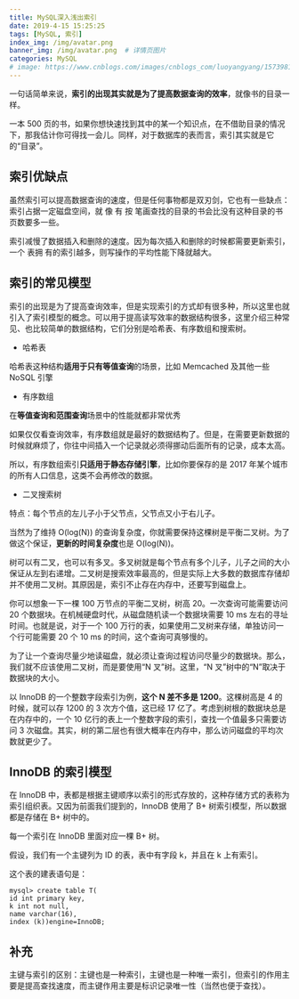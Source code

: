 ```yaml
---
title: MySQL深入浅出索引
date: 2019-4-15 15:25:25
tags: [MySQL, 索引]
index_img: /img/avatar.png
banner_img: /img/avatar.png  # 详情页图片
categories: MySQL
# image: https://www.cnblogs.com/images/cnblogs_com/luoyangyang/1573981/t_index.jpg
---
```


一句话简单来说，**索引的出现其实就是为了提高数据查询的效率**，就像书的目录一样。

一本 500 页的书，如果你想快速找到其中的某一个知识点，在不借助目录的情况下，那我估计你可得找一会儿。同样，对于数据库的表而言，索引其实就是它的“目录”。
<!-- more -->

## 索引优缺点

虽然索引可以提高数据查询的速度，但是任何事物都是双刃剑，它也有一些缺点： 索引占据一定磁盘空间，就 像 有 按 笔画查找的目录的书会比没有这种目录的书页数要多一些。

索引减慢了数据插入和删除的速度。因为每次插入和删除的时候都需要更新索引，一个 表拥 有的索引越多，则写操作的平均性能下降就越大。 

## 索引的常见模型

索引的出现是为了提高查询效率，但是实现索引的方式却有很多种，所以这里也就引入了索引模型的概念。可以用于提高读写效率的数据结构很多，这里介绍三种常见、也比较简单的数据结构，它们分别是哈希表、有序数组和搜索树。

- 哈希表

哈希表这种结构**适用于只有等值查询**的场景，比如 Memcached 及其他一些 NoSQL 引擎

- 有序数组

在**等值查询和范围查询**场景中的性能就都非常优秀

如果仅仅看查询效率，有序数组就是最好的数据结构了。但是，在需要更新数据的时候就麻烦了，你往中间插入一个记录就必须得挪动后面所有的记录，成本太高。

所以，有序数组索引**只适用于静态存储引擎**，比如你要保存的是 2017 年某个城市的所有人口信息，这类不会再修改的数据。

- 二叉搜索树

特点：每个节点的左儿子小于父节点，父节点又小于右儿子。

当然为了维持 O(log(N)) 的查询复杂度，你就需要保持这棵树是平衡二叉树。为了做这个保证，**更新的时间复杂度**也是 O(log(N))。

树可以有二叉，也可以有多叉。多叉树就是每个节点有多个儿子，儿子之间的大小保证从左到右递增。二叉树是搜索效率最高的，但是实际上大多数的数据库存储却并不使用二叉树。其原因是，索引不止存在内存中，还要写到磁盘上。

你可以想象一下一棵 100 万节点的平衡二叉树，树高 20。一次查询可能需要访问 20 个数据块。在机械硬盘时代，从磁盘随机读一个数据块需要 10 ms 左右的寻址时间。也就是说，对于一个 100 万行的表，如果使用二叉树来存储，单独访问一个行可能需要 20 个 10 ms 的时间，这个查询可真够慢的。

为了让一个查询尽量少地读磁盘，就必须让查询过程访问尽量少的数据块。那么，我们就不应该使用二叉树，而是要使用“N 叉”树。这里，“N 叉”树中的“N”取决于数据块的大小。

以 InnoDB 的一个整数字段索引为例，**这个 N 差不多是 1200**。这棵树高是 4 的时候，就可以存 1200 的 3 次方个值，这已经 17 亿了。考虑到树根的数据块总是在内存中的，一个 10 亿行的表上一个整数字段的索引，查找一个值最多只需要访问 3 次磁盘。其实，树的第二层也有很大概率在内存中，那么访问磁盘的平均次数就更少了。

## InnoDB 的索引模型

在 InnoDB 中，表都是根据主键顺序以索引的形式存放的，这种存储方式的表称为索引组织表。又因为前面我们提到的，InnoDB 使用了 B+ 树索引模型，所以数据都是存储在 B+ 树中的。

每一个索引在 InnoDB 里面对应一棵 B+ 树。

假设，我们有一个主键列为 ID 的表，表中有字段 k，并且在 k 上有索引。

这个表的建表语句是：
```
mysql> create table T(
id int primary key, 
k int not null, 
name varchar(16),
index (k))engine=InnoDB;
```

## 补充
主键与索引的区别：主键也是一种索引，主键也是一种唯一索引，但索引的作用主要是提高查找速度，而主键作用主要是标识记录唯一性（当然也便于查找）。